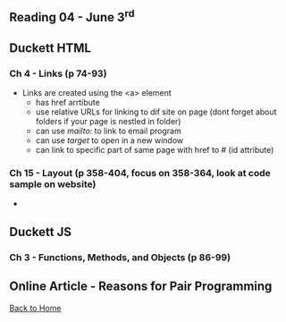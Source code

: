 ## Reading 04 - June 3<sup>rd</sup>


## **Duckett HTML**

### Ch 4 - Links (p 74-93)
- Links are created using the \<a> element
  - has href arrtibute
  - use relative URLs for linking to dif site on page (dont forget about folders if your page is nestled in folder)
  - can use *mailto:* to link to email program
  - can use *target* to open in a new window  
  - can link to specific part of same page with href to # (id attribute)

### Ch 15 - Layout (p 358-404, focus on 358-364, look at code sample on website)
- 

  

## **Duckett JS**

### Ch 3 - Functions, Methods, and Objects (p 86-99)


## **Online Article** - Reasons for Pair Programming







[Back to Home](README.md)